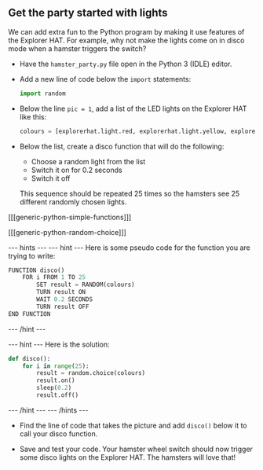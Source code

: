 ## Get the party started with lights

We can add extra fun to the Python program by making it use features of the Explorer HAT. For example, why not make the lights come on in disco mode when a hamster triggers the switch?

- Have the `hamster_party.py` file open in the Python 3 (IDLE) editor.

- Add a new line of code below the `import` statements:

	```python
	import random
	```

- Below the line `pic = 1`, add a list of the LED lights on the Explorer HAT like this:

	```python
	colours = [explorerhat.light.red, explorerhat.light.yellow, explorerhat.light.green, explorerhat.light.blue]
	```
- Below the list, create a disco function that will do the following:

    * Choose a random light from the list
    * Switch it on for 0.2 seconds
    * Switch it off

    This sequence should be repeated 25 times so the hamsters see 25 different randomly chosen lights.

[[[generic-python-simple-functions]]]

[[[generic-python-random-choice]]]

--- hints ---
--- hint ---
Here is some pseudo code for the function you are trying to write:
```python
FUNCTION disco()
    FOR i FROM 1 TO 25
        SET result = RANDOM(colours)
        TURN result ON
        WAIT 0.2 SECONDS
        TURN result OFF
END FUNCTION
```
--- /hint ---

--- hint ---
Here is the solution:
```python
def disco():
    for i in range(25):
        result = random.choice(colours)
        result.on()
        sleep(0.2)
        result.off()
 ```
--- /hint ---
--- /hints ---

- Find the line of code that takes the picture and add `disco()` below it to call your disco function.

- Save and test your code. Your hamster wheel switch should now trigger some disco lights on the Explorer HAT. The hamsters will love that!
